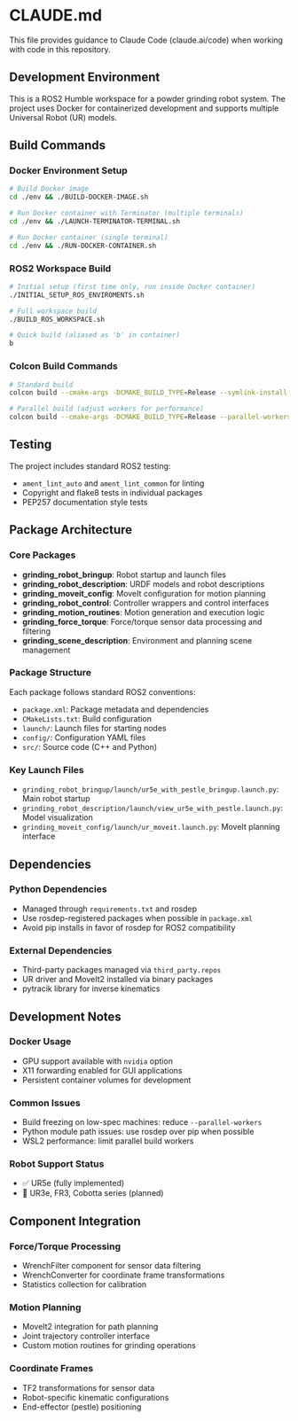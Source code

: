 # CLAUDE.md

This file provides guidance to Claude Code (claude.ai/code) when working with code in this repository.

## Development Environment

This is a ROS2 Humble workspace for a powder grinding robot system. The project uses Docker for containerized development and supports multiple Universal Robot (UR) models.

## Build Commands

### Docker Environment Setup
```bash
# Build Docker image
cd ./env && ./BUILD-DOCKER-IMAGE.sh

# Run Docker container with Terminator (multiple terminals)
cd ./env && ./LAUNCH-TERMINATOR-TERMINAL.sh

# Run Docker container (single terminal)
cd ./env && ./RUN-DOCKER-CONTAINER.sh
```

### ROS2 Workspace Build
```bash
# Initial setup (first time only, run inside Docker container)
./INITIAL_SETUP_ROS_ENVIROMENTS.sh

# Full workspace build
./BUILD_ROS_WORKSPACE.sh

# Quick build (aliased as 'b' in container)
b
```

### Colcon Build Commands
```bash
# Standard build
colcon build --cmake-args -DCMAKE_BUILD_TYPE=Release --symlink-install --cmake-clean-cache

# Parallel build (adjust workers for performance)
colcon build --cmake-args -DCMAKE_BUILD_TYPE=Release --parallel-workers 8 --cmake-clean-cache
```

## Testing

The project includes standard ROS2 testing:
- `ament_lint_auto` and `ament_lint_common` for linting
- Copyright and flake8 tests in individual packages
- PEP257 documentation style tests

## Package Architecture

### Core Packages
- **grinding_robot_bringup**: Robot startup and launch files
- **grinding_robot_description**: URDF models and robot descriptions
- **grinding_moveit_config**: MoveIt configuration for motion planning
- **grinding_robot_control**: Controller wrappers and control interfaces
- **grinding_motion_routines**: Motion generation and execution logic
- **grinding_force_torque**: Force/torque sensor data processing and filtering
- **grinding_scene_description**: Environment and planning scene management

### Package Structure
Each package follows standard ROS2 conventions:
- `package.xml`: Package metadata and dependencies
- `CMakeLists.txt`: Build configuration
- `launch/`: Launch files for starting nodes
- `config/`: Configuration YAML files
- `src/`: Source code (C++ and Python)

### Key Launch Files
- `grinding_robot_bringup/launch/ur5e_with_pestle_bringup.launch.py`: Main robot startup
- `grinding_robot_description/launch/view_ur5e_with_pestle.launch.py`: Model visualization
- `grinding_moveit_config/launch/ur_moveit.launch.py`: MoveIt planning interface

## Dependencies

### Python Dependencies
- Managed through `requirements.txt` and rosdep
- Use rosdep-registered packages when possible in `package.xml`
- Avoid pip installs in favor of rosdep for ROS2 compatibility

### External Dependencies
- Third-party packages managed via `third_party.repos`
- UR driver and MoveIt2 installed via binary packages
- pytracik library for inverse kinematics

## Development Notes

### Docker Usage
- GPU support available with `nvidia` option
- X11 forwarding enabled for GUI applications
- Persistent container volumes for development

### Common Issues
- Build freezing on low-spec machines: reduce `--parallel-workers`
- Python module path issues: use rosdep over pip when possible
- WSL2 performance: limit parallel build workers

### Robot Support Status
- ✅ UR5e (fully implemented)
- 🔄 UR3e, FR3, Cobotta series (planned)

## Component Integration

### Force/Torque Processing
- WrenchFilter component for sensor data filtering
- WrenchConverter for coordinate frame transformations
- Statistics collection for calibration

### Motion Planning
- MoveIt2 integration for path planning
- Joint trajectory controller interface
- Custom motion routines for grinding operations

### Coordinate Frames
- TF2 transformations for sensor data
- Robot-specific kinematic configurations
- End-effector (pestle) positioning
